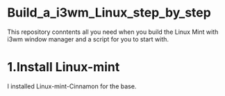 # Build_a_i3wm_Linux_step_by_step
This repository conntents all you need when you build the Linux Mint with i3wm window manager and a script for you to start with.

# 1.Install Linux-mint
I installed Linux-mint-Cinnamon for the base.
